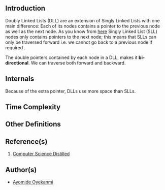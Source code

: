 ## Introduction
Doubly Linked Lists (DLL) are an extension of Singly Linked Lists with one main difference: Each of its nodes contains a pointer to the previous node as well as the next node. As you know from [here]() Singly Linked List (SLL) nodes only  contains pointers to  the next  node; this means that SLLs can only be traversed forward i.e. we cannot go back to a previous node if required <sup></sup>. 

The double pointers contained by each node in a DLL, makes it **bi-directional**. We can traverse both forward and backward.

## Internals
Because of the extra pointer, DLLs use more space than SLLs.

## Time Complexity

## Other Definitions

## Reference(s)
1. [Computer Science Distilled](https://www.amazon.co.uk/Computer-Science-Distilled-Computational-Problems/dp/0997316020/ref=sr_1_1?adgrpid=52658140545&dchild=1&gclid=Cj0KCQjw8fr7BRDSARIsAK0Qqr6bz1aEFd_X517mpcZBAGaDJaeg-WARxB6mwEMMtupTPnTGI0a-1SIaAmH5EALw_wcB&hvadid=259122221401&hvdev=c&hvlocint=9041110&hvlocphy=1010294&hvnetw=g&hvqmt=e&hvrand=6311385300851562426&hvtargid=kwd-297429021778&hydadcr=17613_1817768&keywords=computer+science+distilled&qid=1602170396&sr=8-1&tag=googhydr-21)

## Author(s)
* [Ayomide Oyekanmi](https://github.com/oyekanmiayo)